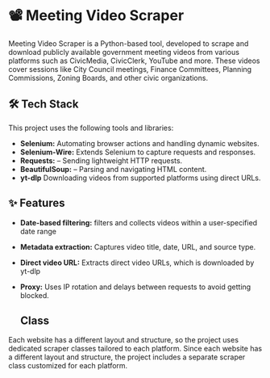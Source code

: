 # 📽️ Meeting Video Scraper
Meeting Video Scraper is a Python-based tool,  developed to scrape and download publicly available government meeting videos from various platforms such as CivicMedia, CivicClerk, YouTube and more.
These videos cover sessions like City Council meetings, Finance Committees, Planning Commissions, Zoning Boards, and other civic organizations.
## 🛠️ Tech Stack
This project uses the following tools and libraries:

- **Selenium:** Automating browser actions and handling dynamic websites.
- **Selenium-Wire:** Extends Selenium to capture requests and responses.
- **Requests:** – Sending lightweight HTTP requests.
- **BeautifulSoup:** – Parsing and navigating HTML content.
- **yt-dlp** Downloading videos from supported platforms using direct URLs.




## ✨ Features

- **Date-based filtering:** 
  filters and collects videos within a user-specified date range
- **Metadata extraction:** Captures video title, date, URL, and source type.
- **Direct video URL:** Extracts direct video URLs, which is downloaded by yt-dlp
- **Proxy:** Uses IP rotation and delays between requests to avoid getting blocked.

  ## Class
 
Each website has a different layout and structure, so the project uses dedicated scraper classes tailored to each platform.
Since each website has a different layout and structure, the project includes a separate scraper class customized for each platform.
